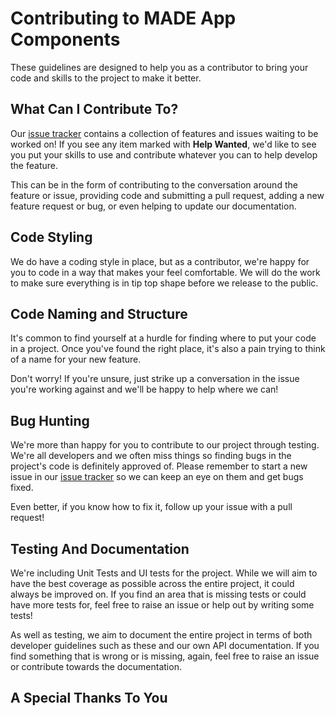 # Contributing to MADE App Components

These guidelines are designed to help you as a contributor to bring your code and skills to the project to make it better.  

## What Can I Contribute To?

Our [issue tracker](https://github.com/MADE-Apps/MADE-App-Components/issues) contains a collection of features and issues waiting to be worked on! If you see any item marked with **Help Wanted**, we'd like to see you put your skills to use and contribute whatever you can to help develop the feature.

This can be in the form of contributing to the conversation around the feature or issue, providing code and submitting a pull request, adding a new feature request or bug, or even helping to update our documentation. 

## Code Styling

We do have a coding style in place, but as a contributor, we're happy for you to code in a way that makes your feel comfortable. We will do the work to make sure everything is in tip top shape before we release to the public.

## Code Naming and Structure

It's common to find yourself at a hurdle for finding where to put your code in a project. Once you've found the right place, it's also a pain trying to think of a name for your new feature. 

Don't worry! If you're unsure, just strike up a conversation in the issue you're working against and we'll be happy to help where we can!

## Bug Hunting

We're more than happy for you to contribute to our project through testing. We're all developers and we often miss things so finding bugs in the project's code is definitely approved of. Please remember to start a new issue in our [issue tracker](https://github.com/MADE-Apps/MADE-App-Components/issues) so we can keep an eye on them and get bugs fixed.

Even better, if you know how to fix it, follow up your issue with a pull request!

## Testing And Documentation

We're including Unit Tests and UI tests for the project. While we will aim to have the best coverage as possible across the entire project, it could always be improved on. If you find an area that is missing tests or could have more tests for, feel free to raise an issue or help out by writing some tests!

As well as testing, we aim to document the entire project in terms of both developer guidelines such as these and our own API documentation. If you find something that is wrong or is missing, again, feel free to raise an issue or contribute towards the documentation.

## A Special Thanks To You
